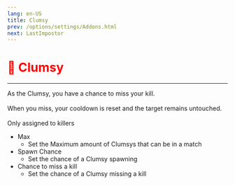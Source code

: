 ```yaml
---
lang: en-US
title: Clumsy
prev: /options/settings/Addons.html
next: LastImpostor
---
```


# <font color="red">🤕 Clumsy</font> <Badge text="Impostor" type="tip" vertical="middle"/>
---

As the Clumsy, you have a chance to miss your kill.<br><br>
When you miss, your cooldown is reset and the target remains untouched.<br><br>
Only assigned to killers
* Max
  * Set the Maximum amount of Clumsys that can be in a match
* Spawn Chance
  * Set the chance of a Clumsy spawning
* Chance to miss a kill
  * Set the chance of a Clumsy missing a kill